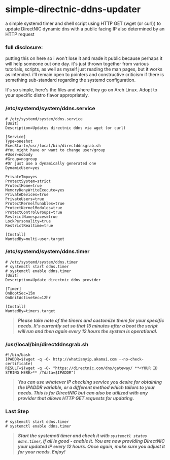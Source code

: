 # simple-directnic-ddns-updater  

a simple systemd timer and shell script using HTTP GET \(wget \(or curl\)\) to update DirectNIC dynamic dns with a public facing IP also determined by an HTTP request  

### full disclosure:  

putting this on here so i won't lose it and made it public because perhaps it will help someone out one day.
it's just thrown together from various tutorials, scripts, as well as myself just reading the man pages, but it works as intended.
i'll remain open to pointers and constructive criticism if there is something sub-standard regarding the systemd configuration.  

It's so simple, here's the files and where they go on Arch Linux. Adopt to your specific distro flavor appropriately.  


### /etc/systemd/system/ddns.service 
```                             
# /etc/systemd/system/ddns.service
[Unit]
Description=Updates directnic ddns via wget (or curl)

[Service]
Type=oneshot
ExecStart=/usr/local/bin/directddnsgrab.sh 
#You might have or want to change user/group
#User=nobody
#Group=nogroup
#Or just use a dynamically generated one
DynamicUser=yes

PrivateTmp=yes
ProtectSystem=strict
ProtectHome=true
MemoryDenyWriteExecute=yes
PrivateDevices=true
PrivateUsers=true
ProtectKernelTunables=true
ProtectKernelModules=true
ProtectControlGroups=true
RestrictNamespaces=true
LockPersonality=true
RestrictRealtime=true

[Install]
WantedBy=multi-user.target
```  

### /etc/systemd/system/ddns.timer  

```
# /etc/systemd/system/ddns.timer
# systemctl start ddns.timer
# systemctl enable ddns.timer
[Unit]
Description=Update directnic ddns provider

[Timer]
OnBootSec=15m
OnUnitActiveSec=12hr

[Install]
WantedBy=timers.target 
```  


> __*Please take note of the timers and customize them for your specific needs.
> It's currently set so that 15 minutes after a boot the script will run and then again every 12 hours the system is operational.*__  
  
  
### /usr/local/bin/directddnsgrab.sh  

```
#!/bin/bash
IPADDR=$(wget -q -O- http://whatismyip.akamai.com --no-check-certificate)
RESULT=$(wget -q -O- "https://directnic.com/dns/gateway/ **<YOUR ID STRING HERE>** /?data=$IPADDR")
```  
> __*You can use whatever IP checking service you desire for obtaining the IPADDR variable, or a different method which tailors to your needs.
> This is for DirectNIC but can also be utilized with any provider that allows HTTP GET requests for updating.*__  
  

### Last Step  

```
# systemctl start ddns.timer
# systemctl enable ddns.timer
```  
> __*Start the systemctl timer and check it with `systemctl status ddns.timer`, if all is good - enable it.  You are now providing DirectNIC your updated IP every 12 hours. Once again, make sure you adjust it for your needs.  Enjoy!*__  
  
